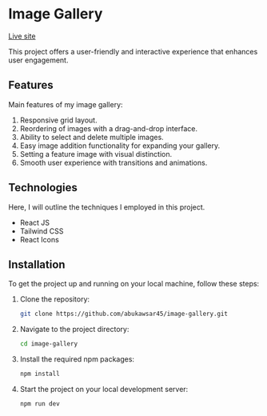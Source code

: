 # Image Gallery

[Live site](https://image-gallery-three-eta.vercel.app/)

This project offers a user-friendly and interactive experience that enhances user engagement.


## Features

Main features of my image gallery:

1. Responsive grid layout.
2. Reordering of images with a drag-and-drop interface.
3. Ability to select and delete multiple images.
4. Easy image addition functionality for expanding your gallery.
5. Setting a feature image with visual distinction.
6. Smooth user experience with transitions and animations.

## Technologies

Here, I will outline the techniques I employed in this project.

- React JS
- Tailwind CSS
- React Icons

## Installation

To get the project up and running on your local machine, follow these steps:

1. Clone the repository:

   ```bash
   git clone https://github.com/abukawsar45/image-gallery.git


2. Navigate to the project directory:

   ```bash
   cd image-gallery
   
3. Install the required npm packages:

   ```bash
   npm install

4. Start the project on your local development server:

   ```bash
   npm run dev
   
   
   
